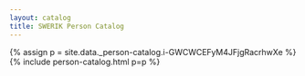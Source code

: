 ```yaml
---
layout: catalog
title: SWERIK Person Catalog
---
```

{% assign p = site.data._person-catalog.i-GWCWCEFyM4JFjgRacrhwXe %}
{% include person-catalog.html p=p %}

